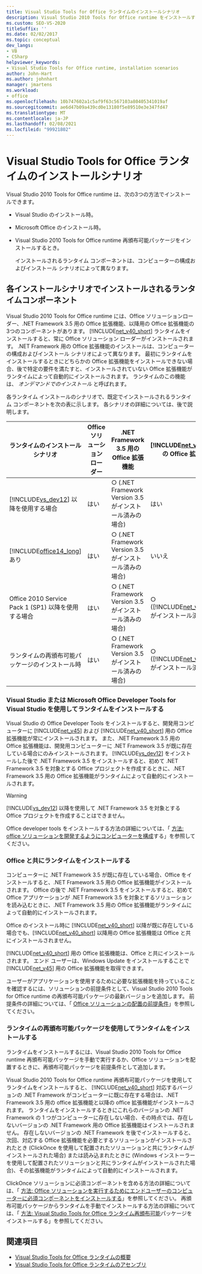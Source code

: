 ```yaml
---
title: Visual Studio Tools for Office ランタイムのインストールシナリオ
description: Visual Studio 2010 Tools for Office runtime をインストールする方法について説明します。 この記事では、3つのインストールシナリオについて説明します。
ms.custom: SEO-VS-2020
titleSuffix: ''
ms.date: 02/02/2017
ms.topic: conceptual
dev_langs:
- VB
- CSharp
helpviewer_keywords:
- Visual Studio Tools for Office runtime, installation scenarios
author: John-Hart
ms.author: johnhart
manager: jmartens
ms.workload:
- office
ms.openlocfilehash: 10b747602a1c5af9f63c567103a80405341019af
ms.sourcegitcommit: ae6d47b09a439cd0e13180f5e89510e3e347fd47
ms.translationtype: MT
ms.contentlocale: ja-JP
ms.lasthandoff: 02/08/2021
ms.locfileid: "99921802"
---
```

# <a name="visual-studio-tools-for-office-runtime-installation-scenarios"></a>Visual Studio Tools for Office ランタイムのインストールシナリオ
  Visual Studio 2010 Tools for Office runtime は、次の3つの方法でインストールできます。

- Visual Studio のインストール時。

- Microsoft Office のインストール時。

- Visual Studio 2010 Tools for Office runtime 再頒布可能パッケージをインストールするとき。

  インストールされるランタイム コンポーネントは、コンピューターの構成およびインストール シナリオによって異なります。

## <a name="runtime-components-that-are-installed-in-each-installation-scenario"></a>各インストールシナリオでインストールされるランタイムコンポーネント
 Visual Studio 2010 Tools for Office runtime には、Office ソリューションローダー、.NET Framework 3.5 用の Office 拡張機能、以降用の Office 拡張機能の3つのコンポーネントがあります。 [!INCLUDE[net_v40_short](../sharepoint/includes/net-v40-short-md.md)] ランタイムをインストールすると、常に Office ソリューション ローダーがインストールされます。 .NET Framework 用の Office 拡張機能のインストールは、コンピューターの構成およびインストール シナリオによって異なります。 最初にランタイムをインストールするときにどちらかの Office 拡張機能をインストールできない場合、後で特定の要件を満たすと、インストールされていない Office 拡張機能がランタイムによって自動的にインストールされます。 ランタイムのこの機能は、 *オンデマンドでのインストール* と呼ばれます。

 各ランタイム インストールのシナリオで、既定でインストールされるランタイム コンポーネントを次の表に示します。 各シナリオの詳細については、後で説明します。

|ランタイムのインストール シナリオ|Office ソリューション ローダー|.NET Framework 3.5 用の Office 拡張機能|[!INCLUDE[net_v40_short](../sharepoint/includes/net-v40-short-md.md)] の Office 拡張機能|[!INCLUDE[net_v45](../vsto/includes/net-v45-md.md)] の Office 拡張機能|
|-----------------------------------|----------------------------|--------------------------------------------------| - |---------------------------------------------------------------------------|
|[!INCLUDE[vs_dev12](../vsto/includes/vs-dev12-md.md)] 以降を使用する場合|はい|○ (.NET Framework Version 3.5 がインストール済みの場合)|はい|はい|
|[!INCLUDE[office14_long](../vsto/includes/office14-long-md.md)] あり|はい|○ (.NET Framework Version 3.5 がインストール済みの場合)|いいえ|いいえ|
|Office 2010 Service Pack 1 (SP1) 以降を使用する場合|はい|○ (.NET Framework Version 3.5 がインストール済みの場合)|○ ([!INCLUDE[net_v40_short](../sharepoint/includes/net-v40-short-md.md)] がインストール済みの場合)|いいえ|
|ランタイムの再頒布可能パッケージのインストール時|はい|○ (.NET Framework Version 3.5 がインストール済みの場合)|○ ([!INCLUDE[net_v40_short](../sharepoint/includes/net-v40-short-md.md)] がインストール済みの場合)|○ ([!INCLUDE[net_v45](../vsto/includes/net-v45-md.md)] がインストール済みの場合)|

### <a name="install-the-runtime-with-visual-studio-or-the-microsoft-office-developer-tools-for-visual-studio"></a>Visual Studio または Microsoft Office Developer Tools for Visual Studio を使用してランタイムをインストールする
 Visual Studio の Office Developer Tools をインストールすると、開発用コンピューターに [!INCLUDE[net_v45](../vsto/includes/net-v45-md.md)] および [!INCLUDE[net_v40_short](../sharepoint/includes/net-v40-short-md.md)] 用の Office 拡張機能が常にインストールされます。 また、.NET Framework 3.5 用の Office 拡張機能は、開発用コンピューターに .NET Framework 3.5 が既に存在している場合にのみインストールされます。 [!INCLUDE[vs_dev12](../vsto/includes/vs-dev12-md.md)] をインストールした後で .NET Framework 3.5 をインストールすると、初めて .NET Framework 3.5 を対象とする Office プロジェクトを作成するときに、.NET Framework 3.5 用の Office 拡張機能がランタイムによって自動的にインストールされます。

> [!WARNING]
> [!INCLUDE[vs_dev12](../vsto/includes/vs-dev12-md.md)] 以降を使用して .NET Framework 3.5 を対象とする Office プロジェクトを作成することはできません。

 Office developer tools をインストールする方法の詳細については、「 [方法: office ソリューションを開発するようにコンピューターを構成](../vsto/how-to-configure-a-computer-to-develop-office-solutions.md)する」を参照してください。

### <a name="install-the-runtime-with-office"></a>Office と共にランタイムをインストールする
 コンピューターに .NET Framework 3.5 が既に存在している場合、Office をインストールすると、.NET Framework 3.5 用の Office 拡張機能がインストールされます。 Office の後で .NET Framework 3.5 をインストールすると、初めて Office アプリケーションが .NET Framework 3.5 を対象とするソリューションを読み込むときに、.NET Framework 3.5 用の Office 拡張機能がランタイムによって自動的にインストールされます。

 Office のインストール時に [!INCLUDE[net_v40_short](../sharepoint/includes/net-v40-short-md.md)] 以降が既に存在している場合でも、[!INCLUDE[net_v40_short](../sharepoint/includes/net-v40-short-md.md)] 以降用の Office 拡張機能は Office と共にインストールされません。

 [!INCLUDE[net_v40_short](../sharepoint/includes/net-v40-short-md.md)] 用の Office 拡張機能は、Office と共にインストールされます。 エンド ユーザーは、Windows Update をインストールすることで [!INCLUDE[net_v45](../vsto/includes/net-v45-md.md)] 用の Office 拡張機能を取得できます。

 ユーザーがアプリケーションを使用するために必要な拡張機能を持っていることを確認するには、ソリューションの前提条件として、Visual Studio 2010 Tools for Office runtime の再頒布可能パッケージの最新バージョンを追加します。 前提条件の詳細については、「 [Office ソリューションの配置の前提条件](/previous-versions/bb608617(v=vs.110))」を参照してください。

### <a name="install-the-runtime-by-using-the-runtime-redistributable"></a>ランタイムの再頒布可能パッケージを使用してランタイムをインストールする
 ランタイムをインストールするには、Visual Studio 2010 Tools for Office runtime 再頒布可能パッケージを手動で実行するか、Office ソリューションを配置するときに、再頒布可能パッケージを前提条件として追加します。

 Visual Studio 2010 Tools for Office runtime 再頒布可能パッケージを使用してランタイムをインストールすると、 [!INCLUDE[net_v40_short](../sharepoint/includes/net-v40-short-md.md)] 対応するバージョンの .NET Framework がコンピューターに既に存在する場合は、.NET Framework 3.5 用の office 拡張機能と以降の office 拡張機能がインストールされます。 ランタイムをインストールするときにこれらのバージョンの .NET Framework の 1 つがコンピューターに存在しない場合、その時点では、存在しないバージョンの .NET Framework 用の Office 拡張機能はインストールされません。 存在しないバージョンの .NET Framework を後でインストールすると、次回、対応する Office 拡張機能を必要とするソリューションがインストールされたとき (ClickOnce を使用して配置されたソリューションと共にランタイムがインストールされた場合) または読み込まれたときに (Windows インストーラーを使用して配置されたソリューションと共にランタイムがインストールされた場合)、その拡張機能がランタイムによって自動的にインストールされます。

 ClickOnce ソリューションに必須コンポーネントを含める方法の詳細については、「 [方法: Office ソリューションを実行するためにエンドユーザーのコンピューターに必須コンポーネントをインストールする](/previous-versions/bb608608(v=vs.110))」を参照してください。 再頒布可能パッケージからランタイムを手動でインストールする方法の詳細については、「 [方法: Visual Studio Tools for Office ランタイム再頒布可能](../vsto/how-to-install-the-visual-studio-tools-for-office-runtime-redistributable.md)パッケージをインストールする」を参照してください。

## <a name="see-also"></a>関連項目
- [Visual Studio Tools for Office ランタイムの概要](../vsto/visual-studio-tools-for-office-runtime-overview.md)
- [Visual Studio Tools for Office ランタイムのアセンブリ](../vsto/assemblies-in-the-visual-studio-tools-for-office-runtime.md)
